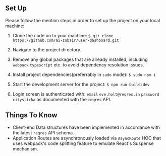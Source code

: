 ## Set Up

Please follow the mention steps in order to set up the project on your local machine:

1. Clone the code on to your machine:
     `$ git clone https://github.com/ai-zubair/user-dashboard.git`

2. Navigate to the project directory.

3. Remove any global packages that are already installed, including  `webpack` `typescript` etc. to avoid dependency resolution issues.

4. Install project dependencies(preferrably in `sudo` mode):
   `$ sudo npm i`

5. Start the development server for the project:
   `$ npm run build:dev`

6. Login screen is authenticated with:
   `email`    `eve.holt@reqres.in`
   `password` `cityslicka`
   as documented with the `reqres` API.
   

## Things To Know
 - Client-end Data structures have been implemented in accordance with the latest `reqres` API schema.
 - Application Routes are asynchronously loaded via `AsyncRoute` HOC that uses webpack's code splitting feature to emulate React's Suspense mechanism.

   